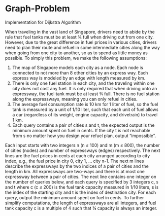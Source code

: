 # Graph-Problem
Implementation for Dijkstra Algorithm

When traveling in the vast land of Singapore, drivers need to abide by
the rule that fuel tanks must be at least ¾ full when driving out from
one city. However, due to the great difference in fuel prices in various
cities, drivers need to plan their route and refuel in some intermediate
cities along the way when going from one city to another, so as to
spend as little money as possible.
To simply this problem, we make the following assumptions:
1. The map of Singapore models each city as a node. Each node is
connected to not more than 8 other cities by an express way. Each
express way is modeled by an edge with length measured by km.
2. There is only one fuel station in each city, and the traveling within one city does not cost any
fuel. It is only required that when driving onto an expressway, the fuel tank must be at least ¾
full. There is no fuel station along the expressways, meaning you can only refuel in cities.
3. The average fuel consumption rate is 10 km for 1 liter of fuel, so the fuel tank is measured by
a unit of 1/10 liter, such that each unit of fuel allows a car (regardless of its weight, engine
capacity, and drivetrain) to travel 1 km.
4. Each query contains a pair of cities s and t, the expected output is the minimum amount spent
on fuel in cents. If the city t is not reachable from s no matter how you design your refuel plan,
output “impossible”.

Each input starts with two integers n (n ≤ 100) and m (m ≤ 800), the number of cities (nodes) and
number of expressways (edges) respectively. The next lines are the fuel prices in cents at each city
arranged according to city index, e.g., the fuel price in city 0, city 1, … city n-1. The next m lines
describe the expressways by the two indices of a pair of cities and the length in km. All
expressways are two-ways and there is at most one expressway between a pair of cities. The next
line contains one integer on the number of queries below, and each query is specified by 3 integers
c, s and t where c (c ≤ 200) is the fuel tank capacity measured in 1/10 liters, s is the index of the
starting city and t is the index of destination city. For each query, output the minimum amount
spent on fuel in cents. To further simplify computations, the length of expressways are all integers,
and fuel tank capacity c is a multiple of 4 such that ¾ capacity is always an integer.
